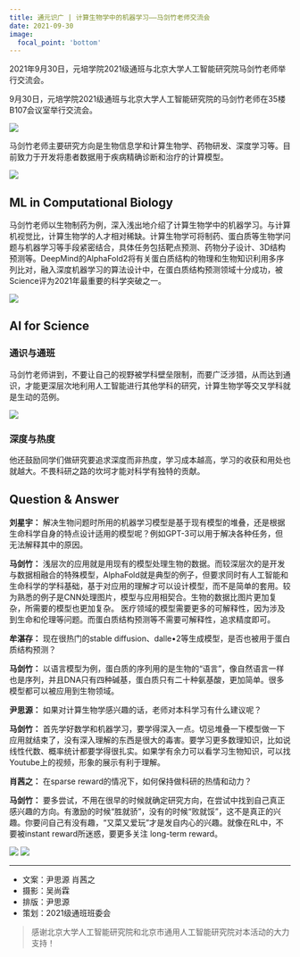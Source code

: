 ```yaml
---
title: 通元识广 | 计算生物学中的机器学习——马剑竹老师交流会
date: 2021-09-30
image:
  focal_point: 'bottom'
---
```


2021年9月30日，元培学院2021级通班与北京大学人工智能研究院马剑竹老师举行交流会。

<!--more-->

9月30日，元培学院2021级通班与北京大学人工智能研究院的马剑竹老师在35楼B107会议室举行交流会。

![](https://assets.tongclass.ac.cn/posts/2021/09-30/talk-jianzhu-ma/1.jpeg)

马剑竹老师主要研究方向是生物信息学和计算生物学、药物研发、深度学习等。目前致力于开发将患者数据用于疾病精确诊断和治疗的计算模型。

![](https://assets.tongclass.ac.cn/posts/2021/09-30/talk-jianzhu-ma/2.jpeg)

## ML in Computational Biology

马剑竹老师以生物制药为例，深入浅出地介绍了计算生物学中的机器学习。与计算机视觉比，计算生物学的人才相对稀缺。计算生物学可将制药、蛋白质等生物学问题与机器学习等手段紧密结合，具体任务包括靶点预测、药物分子设计、3D结构预测等。DeepMind的AlphaFold2将有关蛋白质结构的物理和生物知识利用多序列比对，融入深度机器学习的算法设计中，在蛋白质结构预测领域十分成功，被Science评为2021年最重要的科学突破之一。


![](https://assets.tongclass.ac.cn/posts/2021/09-30/talk-jianzhu-ma/3.png)

## AI for Science
### 通识与通班

马剑竹老师讲到，不要让自己的视野被学科壁垒限制，而要广泛涉猎，从而达到通识，才能更深层次地利用人工智能进行其他学科的研究，计算生物学等交叉学科就是生动的范例。


![](https://assets.tongclass.ac.cn/posts/2021/09-30/talk-jianzhu-ma/4.jpeg)

### 深度与热度

他还鼓励同学们做研究要追求深度而非热度，学习成本越高，学习的收获和用处也就越大。不畏科研之路的坎坷才能对科学有独特的贡献。


## Question & Answer



**刘星宇：** 解决生物问题时所用的机器学习模型是基于现有模型的堆叠，还是根据生命科学自身的特点设计适用的模型呢？例如GPT-3可以用于解决各种任务，但无法解释其中的原因。

**马剑竹：** 浅层次的应用就是用现有的模型处理生物的数据。而较深层次的是开发与数据相融合的特殊模型，AlphaFold就是典型的例子，但要求同时有人工智能和生命科学的学科基础，基于对应用的理解才可以设计模型，而不是简单的套用。较为熟悉的例子是CNN处理图片，模型与应用相契合。生物的数据比图片更加复杂，所需要的模型也更加复杂。
医疗领域的模型需要更多的可解释性，因为涉及到生命和伦理等问题。而蛋白质结构预测等不需要可解释性，追求精度即可。

**牟湛存：** 现在很热门的stable diffusion、dalle•2等生成模型，是否也被用于蛋白质结构预测？

**马剑竹：** 以语言模型为例，蛋白质的序列用的是生物的“语言”，像自然语言一样也是序列，并且DNA只有四种碱基，蛋白质只有二十种氨基酸，更加简单。很多模型都可以被应用到生物领域。

**尹思源：** 如果对计算生物学感兴趣的话，老师对本科学习有什么建议呢？

**马剑竹：** 首先学好数学和机器学习，要学得深入一点。切忌堆叠一下模型做一下应用就结束了，没有深入理解的东西是很大的毒害。要学习更多数理知识，比如说线性代数、概率统计都要学得很扎实。如果学有余力可以看学习生物知识，可以找Youtube上的视频，形象的展示有利于理解。

**肖茜之：** 在sparse reward的情况下，如何保持做科研的热情和动力？

**马剑竹：** 要多尝试，不用在很早的时候就确定研究方向，在尝试中找到自己真正感兴趣的方向。有激励的时候“胜就骄”，没有的时候“败就馁”，这不是真正的兴趣。你要问自己有没有趣，“又菜又爱玩”才是发自内心的兴趣。就像在RL中，不要被instant reward所迷惑，要更多关注 long-term reward。


![](https://assets.tongclass.ac.cn/posts/2021/09-30/talk-jianzhu-ma/6.jpeg)
![](https://assets.tongclass.ac.cn/posts/2021/09-30/talk-jianzhu-ma/7.jpeg)

---

- 文案：尹思源 肖茜之
- 摄影：吴尚霖
- 排版：尹思源
- 策划：2021级通班班委会

> 感谢北京大学人工智能研究院和北京市通用人工智能研究院对本活动的大力支持！

